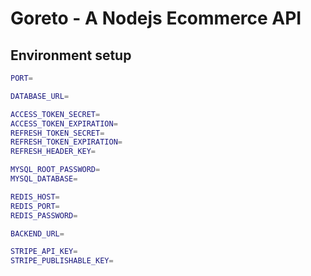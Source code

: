 # Goreto - A Nodejs Ecommerce API

## Environment setup

```bash
PORT=

DATABASE_URL=

ACCESS_TOKEN_SECRET=
ACCESS_TOKEN_EXPIRATION=
REFRESH_TOKEN_SECRET=
REFRESH_TOKEN_EXPIRATION=
REFRESH_HEADER_KEY=

MYSQL_ROOT_PASSWORD=
MYSQL_DATABASE=

REDIS_HOST=
REDIS_PORT=
REDIS_PASSWORD=

BACKEND_URL=

STRIPE_API_KEY=
STRIPE_PUBLISHABLE_KEY=
```